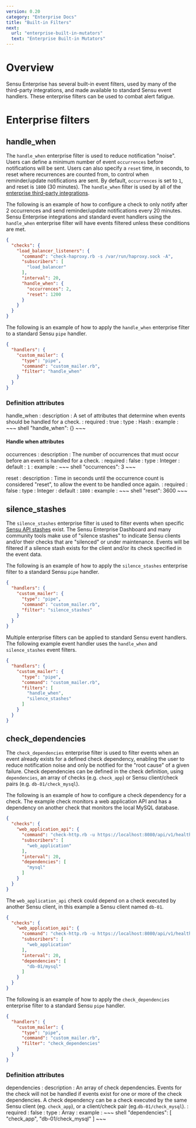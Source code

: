 ```yaml
---
version: 0.20
category: "Enterprise Docs"
title: "Built-in Filters"
next:
  url: "enterprise-built-in-mutators"
  text: "Enterprise Built-in Mutators"
---
```


# Overview

Sensu Enterprise has several built-in event filters, used by many of the third-party integrations, and made available to standard Sensu event handlers. These enterprise filters can be used to combat alert fatigue.

# Enterprise filters

## handle_when

The `handle_when` enterprise filter is used to reduce notification "noise". Users can define a minimum number of event `occurrences` before notifications will be sent. Users can also specify a `reset` time, in seconds, to reset where recurrences are counted from, to control when reminder/update notifications are sent. By default, `occurrences` is set to `1`, and reset is `1800` (30 minutes). The `handle_when` filter is used by all of the [enterprise third-party integrations](enterprise_integrations).

The following is an example of how to configure a check to only notify after 2 occurrences and send reminder/update notifications every 20 minutes. Sensu Enterprise integrations and standard event handlers using the `handle_when` enterprise filter will have events filtered unless these conditions are met.

~~~ json
{
  "checks": {
    "load_balancer_listeners": {
      "command": "check-haproxy.rb -s /var/run/haproxy.sock -A",
      "subscribers": [
        "load_balancer"
      ],
      "interval": 20,
      "handle_when": {
        "occurrences": 2,
        "reset": 1200
      }
    }
  }
}
~~~

The following is an example of how to apply the `handle_when` enterprise filter to a standard Sensu `pipe` handler.

~~~ json
{
  "handlers": {
    "custom_mailer": {
      "type": "pipe",
      "command": "custom_mailer.rb",
      "filter": "handle_when"
    }
  }
}
~~~

### Definition attributes

handle_when
: description
  : A set of attributes that determine when events should be handled for a check.
: required
  : true
: type
  : Hash
: example
  : ~~~ shell
    "handle_when": {}
    ~~~

#### Handle when attributes

occurrences
: description
  : The number of occurrences that must occur before an event is handled for a check.
: required
  : false
: type
  : Integer
: default
  : `1`
: example
  : ~~~ shell
    "occurrences": 3
    ~~~

reset
: description
  : Time in seconds until the occurrence count is considered "reset", to allow the event to be handled once again.
: required
  : false
: type
  : Integer
: default
  : `1800`
: example
  : ~~~ shell
    "reset": 3600
    ~~~

## silence_stashes

The `silence_stashes` enterprise filter is used to filter events when specific [Sensu API stashes](api-stashes) exist. The Sensu Enterprise Dashboard and many community tools make use of "silence stashes" to indicate Sensu clients and/or their checks that are "silenced" or under maintenance. Events will be filtered if a silence stash exists for the client and/or its check specified in the event data.

The following is an example of how to apply the `silence_stashes` enterprise filter to a standard Sensu `pipe` handler.

~~~ json
{
  "handlers": {
    "custom_mailer": {
      "type": "pipe",
      "command": "custom_mailer.rb",
      "filter": "silence_stashes"
    }
  }
}
~~~


Multiple enterprise filters can be applied to standard Sensu event handlers. The following example event handler uses the `handle_when` and `silence_stashes` event filters.

~~~ json
{
  "handlers": {
    "custom_mailer": {
      "type": "pipe",
      "command": "custom_mailer.rb",
      "filters": [
        "handle_when",
        "silence_stashes"
      ]
    }
  }
}
~~~

## check_dependencies

The `check_dependencies` enterprise filter is used to filter events when an event already exists for a defined check dependency, enabling the user to reduce notification noise and only be notified for the "root cause" of a given failure. Check dependencies can be defined in the check definition, using `dependencies`, an array of checks (e.g. `check_app`) or Sensu client/check pairs (e.g. `db-01/check_mysql`).

The following is an example of how to configure a check dependency for a check. The example check monitors a web application API and has a dependency on another check that monitors the local MySQL database.

~~~ json
{
  "checks": {
    "web_application_api": {
      "command": "check-http.rb -u https://localhost:8080/api/v1/health",
      "subscribers": [
        "web_application"
      ],
      "interval": 20,
      "dependencies": [
        "mysql"
      ]
    }
  }
}
~~~

The `web_application_api` check could depend on a check executed by another Sensu client, in this example a Sensu client named `db-01`.

~~~ json
{
  "checks": {
    "web_application_api": {
      "command": "check-http.rb -u https://localhost:8080/api/v1/health",
      "subscribers": [
        "web_application"
      ],
      "interval": 20,
      "dependencies": [
        "db-01/mysql"
      ]
    }
  }
}
~~~

The following is an example of how to apply the `check_dependencies` enterprise filter to a standard Sensu `pipe` handler.

~~~ json
{
  "handlers": {
    "custom_mailer": {
      "type": "pipe",
      "command": "custom_mailer.rb",
      "filter": "check_dependencies"
    }
  }
}
~~~

### Definition attributes

dependencies
: description
  : An array of check dependencies. Events for the check will not be handled if events exist for one or more of the check dependencies. A check dependency can be a check executed by the same Sensu client (eg. `check_app`), or a client/check pair (eg.`db-01/check_mysql`).
: required
  : false
: type
  : Array
: example
  : ~~~ shell
    "dependencies": [
      "check_app",
      "db-01/check_mysql"
    ]
    ~~~
